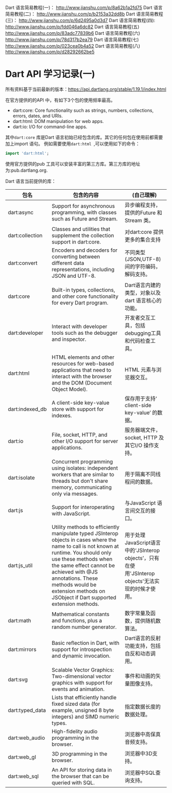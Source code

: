 Dart 语言简易教程(一)： http://www.jianshu.com/p/8a62b1a2fd75
Dart 语言简易教程(二)： http://www.jianshu.com/p/b2153a32dd8b
Dart 语言简易教程(三)： http://www.jianshu.com/p/6d2495a0d3d7
Dart 语言简易教程(四):   http://www.jianshu.com/p/fdd046a6dc82
Dart 语言简易教程(五) http://www.jianshu.com/p/83adc77839b6
Dart 语言简易教程(六)  http://www.jianshu.com/p/78d317b2ea79
Dart 语言简易教程(七)  http://www.jianshu.com/p/023cea0b4a52
Dart 语言简易教程(八)  http://www.jianshu.com/p/d28292662be5

# Dart API 学习记录(一)
所有资料基于当前最新的版本：https://api.dartlang.org/stable/1.19.1/index.html

在官方提供的的API 中，有如下3个包的使用频率最高。
- dart:core: Core functionality such as strings, numbers, collections, errors, dates, and URIs.
- dart:html: DOM manipulation for web apps.
- dart:io: I/O for command-line apps.

其中`dart:core` 库是Dart 语言初始已经包含的库。其它的任何包在使用前都需要加上import 语句。
例如需要使用`dart:html `,可以使用如下的命令：
```Dart
import 'dart:html';
```

使用官方提供的pub 工具可以安装丰富的第三方库。第三方库的地址为:pub.dartlang.org.

Dart 语言当前提供的库：

包名 | 包含的内容 | (自己理解)
--- | --- | ---
dart:async | Support for asynchronous programming, with classes such as Future and Stream. | 异步编程支持，提供的Future 和 Stream 类。
dart:collection | Classes and utilities that supplement the collection support in dart:core. | 对dart:core 提供更多的集合支持
dart:convert | Encoders and decoders for converting between different data representations, including JSON and UTF-8. | 不同类型(JSON,UTF-8)间的字符编码，解码支持。
dart:core | Built-in types, collections, and other core functionality for every Dart program. | Dart语言内建的类型，对象以及dart 语言核心的功能。
dart:developer | Interact with developer tools such as the debugger and inspector. | 开发者交互工具，包括debugging工具和代码检查工具。
dart:html | HTML elements and other resources for web-based applications that need to interact with the browser and the DOM (Document Object Model). | HTML 元素与浏览器交互。
dart:indexed_db | A client-side key-value store with support for indexes. | 保存用于支持‘ client-side key-value’ 的数据。
dart:io | File, socket, HTTP, and other I/O support for server applications. | 服务器端文件，socket, HTTP 及其它I/O 操作支持。
dart:isolate | Concurrent programming using isolates: independent workers that are similar to threads but don't share memory, communicating only via messages. | 用于隔离不同线程间的数据。
dart:js | Support for interoperating with JavaScript. | 与JavaScript 语言间交互的接口。
dart:js_util | Utility methods to efficiently manipulate typed JSInterop objects in cases where the name to call is not known at runtime. You should only use these methods when the same effect cannot be achieved with @JS annotations. These methods would be extension methods on JSObject if Dart supported extension methods. | 用于处理JavaScript语言中的‘JSInterop objects’，只有在使用'JSInterop objects'无法实现的时候才使用。
dart:math | Mathematical constants and functions, plus a random number generator. | 数字常量及函数，提供随机数算法。
dart:mirrors | Basic reflection in Dart, with support for introspection and dynamic invocation. | Dart语言的反射功能支持，包括自反和动态调用。
dart:svg | Scalable Vector Graphics: Two-dimensional vector graphics with support for events and animation. | 事件和动画的矢量图像支持。
dart:typed_data | Lists that efficiently handle fixed sized data (for example, unsigned 8 byte integers) and SIMD numeric types. | 指定数据长度的数据处理。
dart:web_audio | High-fidelity audio programming in the browser. | 浏览器中高保真音频支持。
dart:web_gl | 3D programming in the browser. | 浏览器中3D支持。
dart:web_sql | An API for storing data in the browser that can be queried with SQL. | 浏览器中SQL查询支持。
